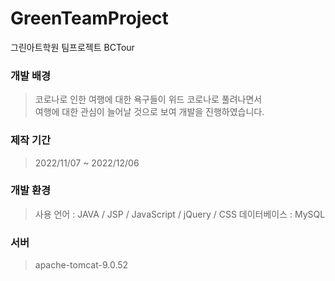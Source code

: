 # GreenTeamProject
그린아트학원 팀프로젝트
BCTour

### 개발 배경
 > 코로나로 인한 여행에 대한 욕구들이 위드 코로나로 풀려나면서  
 여행에 대한 관심이 늘어날 것으로 보여 개발을 진행하였습니다.

### 제작 기간
> 2022/11/07 ~ 2022/12/06

### 개발 환경
> 사용 언어 : JAVA / JSP / JavaScript / jQuery / CSS
 데이터베이스 : MySQL

### 서버
> apache-tomcat-9.0.52
